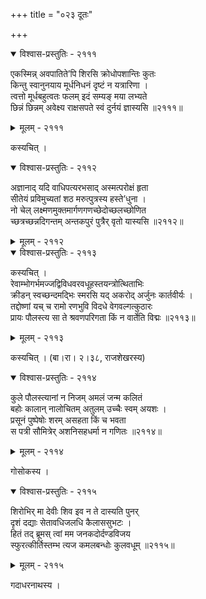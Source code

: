 +++
title = "०२३ दूतः"

+++



<details open><summary>विश्वास-प्रस्तुतिः - २१११</summary>

एकस्मिन्न् अवपातिते’पि शिरसि क्रोधोपशान्तिः कुतः  
किन्तु स्वानुनयाय मूर्धनिधनं दृष्टं न यत्रारिणा ।  
त्वत्तो मूर्धबहुत्वतः फलम् इदं सम्यङ् मया लभ्यते  
छिन्नं छिन्नम् अवेक्ष्य राक्षसपते स्वं दुर्नयं ज्ञास्यसि ॥२१११॥
</details>

<details><summary>मूलम् - २१११</summary>

एकस्मिन्न् अवपातिते’पि शिरसि क्रोधोपशान्तिः कुतः  
किन्तु स्वानुनयाय मूर्धनिधनं दृष्टं न यत्रारिणा ।  
त्वत्तो मूर्धबहुत्वतः फलम् इदं सम्यङ् मया लभ्यते  
छिन्नं छिन्नम् अवेक्ष्य राक्षसपते स्वं दुर्नयं ज्ञास्यसि ॥२१११॥
</details>


कस्यचित् ।  



<details open><summary>विश्वास-प्रस्तुतिः - २११२</summary>

अज्ञानाद् यदि वाधिपत्यरभसाद् अस्मत्परोक्षं हृता   
सीतेयं प्रविमुच्यतां शठ मरुत्पुत्रस्य हस्ते’धुना ।  
नो चेल् लक्ष्मणमुक्तमार्गणगणच्छेदोच्छलच्छोणित  
च्छत्रच्छन्नदिगन्तम् अन्तकपुरं पुत्रैर् वृतो यास्यसि ॥२११२॥
</details>

<details><summary>मूलम् - २११२</summary>

अज्ञानाद् यदि वाधिपत्यरभसाद् अस्मत्परोक्षं हृता   
सीतेयं प्रविमुच्यतां शठ मरुत्पुत्रस्य हस्ते’धुना ।  
नो चेल् लक्ष्मणमुक्तमार्गणगणच्छेदोच्छलच्छोणित  
च्छत्रच्छन्नदिगन्तम् अन्तकपुरं पुत्रैर् वृतो यास्यसि ॥२११२॥
</details>



<details open><summary>विश्वास-प्रस्तुतिः - २११३</summary>

कस्यचित् ।  
रेवाम्भोगर्भमज्जद्विविधवरवधूहस्तयन्त्रोत्थिताभिः  
क्रीडन् स्वच्छन्दमद्भिः स्मरसि यद् अकरोद् अर्जुनः कार्तवीर्यः ।  
तद्दोष्णां यच् च रामो रणभुवि विदधे वेगवल्गत्कुठारः  
प्रायः पौलस्त्य सा ते श्रवणपरिगता किं न वार्तेति विद्मः ॥२११३॥
</details>

<details><summary>मूलम् - २११३</summary>

कस्यचित् ।  
रेवाम्भोगर्भमज्जद्विविधवरवधूहस्तयन्त्रोत्थिताभिः  
क्रीडन् स्वच्छन्दमद्भिः स्मरसि यद् अकरोद् अर्जुनः कार्तवीर्यः ।  
तद्दोष्णां यच् च रामो रणभुवि विदधे वेगवल्गत्कुठारः  
प्रायः पौलस्त्य सा ते श्रवणपरिगता किं न वार्तेति विद्मः ॥२११३॥
</details>


कस्यचित् । (बा।रा। २।३८, राजशेखरस्य)  



<details open><summary>विश्वास-प्रस्तुतिः - २११४</summary>

कुले पौलस्त्यानां न निजम् अमलं जन्म कलितं  
बहोः कालान् नालोचितम् अतुलम् उच्चैः स्वम् अयशः ।  
प्रसूनं पुष्पेषोः शरम् असहता किं च भवता  
स पत्री सौमित्रेर् अशनिसहधर्मा न गणितः ॥२११४॥
</details>

<details><summary>मूलम् - २११४</summary>

कुले पौलस्त्यानां न निजम् अमलं जन्म कलितं  
बहोः कालान् नालोचितम् अतुलम् उच्चैः स्वम् अयशः ।  
प्रसूनं पुष्पेषोः शरम् असहता किं च भवता  
स पत्री सौमित्रेर् अशनिसहधर्मा न गणितः ॥२११४॥
</details>


गोसोकस्य ।  



<details open><summary>विश्वास-प्रस्तुतिः - २११५</summary>

शिरोभिर् मा देवीः शिव इव न ते दास्यति पुनर्  
दृशं दद्याः सेतावधिजलधि कैलाससुभटः ।  
हितं तद् ब्रूमस् त्वां मम जनकदोर्दण्डविजय  
स्फुरत्कीर्तिस्तम्भ त्यज कमलबन्धोः कुलवधूम् ॥२११५॥
</details>

<details><summary>मूलम् - २११५</summary>

शिरोभिर् मा देवीः शिव इव न ते दास्यति पुनर्  
दृशं दद्याः सेतावधिजलधि कैलाससुभटः ।  
हितं तद् ब्रूमस् त्वां मम जनकदोर्दण्डविजय  
स्फुरत्कीर्तिस्तम्भ त्यज कमलबन्धोः कुलवधूम् ॥२११५॥
</details>


गदाधरनाथस्य ।  

